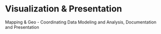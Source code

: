 # Visualization & Presentation
Mapping &amp; Geo - Coordinating Data Modeling and Analysis, Documentation and Presentation 

